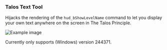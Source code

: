 ### Talos Text Tool
Hijacks the rendering of the `hud_bShowLevelName` command to let you display your own text anywhere on the screen in The Talos Principle.

![Example image](https://i.imgur.com/s9bJbcD.jpg)

Currently only supports (Windows) version 244371.

